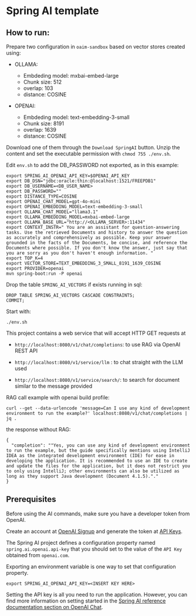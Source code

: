 # Spring AI template

## How to run:
Prepare two configuration in `oaim-sandbox` based on vector stores created using:

* OLLAMA: 
  * Embdeding model: mxbai-embed-large
  * Chunk size: 512
  * overlap: 103
  * distance: COSINE

* OPENAI: 
  * Embdeding model: text-embedding-3-small
  * Chunk size: 8191
  * overlap: 1639
  * distance: COSINE

Download one of them through the `Download SpringAI` button. Unzip the content and set the executable permission with `chmod 755 ./env.sh`.

Edit `env.sh` to add the DB_PASSWORD not exported, as in this example:
```
export SPRING_AI_OPENAI_API_KEY=$OPENAI_API_KEY
export DB_DSN="jdbc:oracle:thin:@localhost:1521/FREEPDB1"
export DB_USERNAME=<DB_USER_NAME>
export DB_PASSWORD=""
export DISTANCE_TYPE=COSINE
export OPENAI_CHAT_MODEL=gpt-4o-mini
export OPENAI_EMBEDDING_MODEL=text-embedding-3-small
export OLLAMA_CHAT_MODEL="llama3.1"
export OLLAMA_EMBEDDING_MODEL=mxbai-embed-large
export OLLAMA_BASE_URL="http://<OLLAMA_SERVER>:11434"
export CONTEXT_INSTR=" You are an assistant for question-answering tasks. Use the retrieved Documents and history to answer the question as accurately and comprehensively as possible. Keep your answer grounded in the facts of the Documents, be concise, and reference the Documents where possible. If you don't know the answer, just say that you are sorry as you don't haven't enough information. "
export TOP_K=4
export VECTOR_STORE=TEXT_EMBEDDING_3_SMALL_8191_1639_COSINE
export PROVIDER=openai
mvn spring-boot:run -P openai
```

Drop the table `SPRING_AI_VECTORS` if exists running in sql:

```
DROP TABLE SPRING_AI_VECTORS CASCADE CONSTRAINTS;
COMMIT;
```

Start with:

```
./env.sh
```

This project contains a web service that will accept HTTP GET requests at

* `http://localhost:8080/v1/chat/completions`: to use RAG via OpenAI REST API 

* `http://localhost:8080/v1/service/llm` : to chat straight with the LLM used
* `http://localhost:8080/v1/service/search/`: to search for document similar to the message provided


RAG call example with openai build profile: 

```
curl --get --data-urlencode 'message=Can I use any kind of development environment to run the example?' localhost:8080/v1/chat/completions | jq .
```
the response without RAG:

```
{
  "completion": ""Yes, you can use any kind of development environment to run the example, but the guide specifically mentions using IntelliJ IDEA as the integrated development environment (IDE) for ease in developing the application. It is recommended to use an IDE to create and update the files for the application, but it does not restrict you to only using IntelliJ; other environments can also be utilized as long as they support Java development (Document 4.1.5)."."
}
```

## Prerequisites

Before using the AI commands, make sure you have a developer token from OpenAI.

Create an account at [OpenAI Signup](https://platform.openai.com/signup) and generate the token at [API Keys](https://platform.openai.com/account/api-keys).

The Spring AI project defines a configuration property named `spring.ai.openai.api-key` that you should set to the value of the `API Key` obtained from `openai.com`.

Exporting an environment variable is one way to set that configuration property.
```shell
export SPRING_AI_OPENAI_API_KEY=<INSERT KEY HERE>
```

Setting the API key is all you need to run the application.
However, you can find more information on setting started in the [Spring AI reference documentation section on OpenAI Chat](https://docs.spring.io/spring-ai/reference/api/clients/openai-chat.html).


